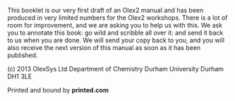 This booklet is our very first draft of an Olex2 manual and has been produced in very limited numbers for the Olex2 workshops.
There is a lot of room for improvement, and we are asking you to help us with this. We ask you to annotate this book: go wild and scribble all over it: and send it back to us when you are done.
We will send your copy back to you, and you will also receive the next version of this manual as soon as it has been published.

(c) 2013 OlexSys Ltd
Department of Chemistry
Durham University
Durham
DH1 3LE

Printed and bound by **printed.com**
